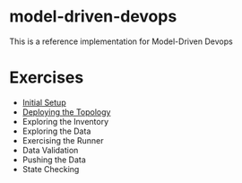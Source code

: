 # model-driven-devops
This is a reference implementation for Model-Driven Devops

# Exercises
* [Initial Setup](exercises/initial-setup.md)
* [Deploying the Topology](exercises/initial-setup.md)
* Exploring the Inventory
* Exploring the Data
* Exercising the Runner
* Data Validation
* Pushing the Data
* State Checking
